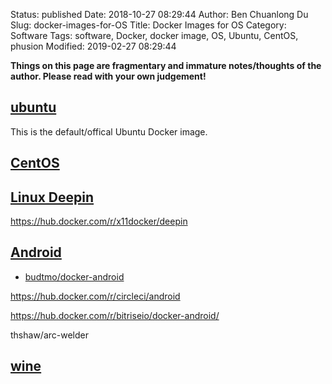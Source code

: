 Status: published
Date: 2018-10-27 08:29:44
Author: Ben Chuanlong Du
Slug: docker-images-for-OS
Title: Docker Images for OS
Category: Software
Tags: software, Docker, docker image, OS, Ubuntu, CentOS, phusion
Modified: 2019-02-27 08:29:44

**Things on this page are fragmentary and immature notes/thoughts of the author. Please read with your own judgement!**

## [ubuntu](https://hub.docker.com/_/ubuntu/)

This is the default/offical Ubuntu Docker image.

## [CentOS](https://hub.docker.com/r/_/centos/)

## [Linux Deepin](https://hub.docker.com/r/bestwu/deepin/)

https://hub.docker.com/r/x11docker/deepin

## [Android](https://github.com/budtmo/docker-android)

- [budtmo/docker-android](https://github.com/budtmo/docker-android)

https://hub.docker.com/r/circleci/android

https://hub.docker.com/r/bitriseio/docker-android/

thshaw/arc-welder 

## [wine](https://hub.docker.com/r/bestwu/wine)
